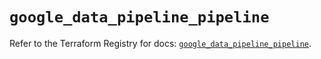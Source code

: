 # `google_data_pipeline_pipeline`

Refer to the Terraform Registry for docs: [`google_data_pipeline_pipeline`](https://registry.terraform.io/providers/hashicorp/google/6.39.0/docs/resources/data_pipeline_pipeline).
